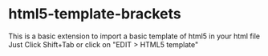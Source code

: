 # html5-template-brackets

This is a basic extension to import a basic template of html5 in your html file
Just Click Shift+Tab or click on "EDIT > HTML5 template"
